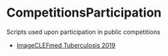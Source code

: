 # CompetitionsParticipation
Scripts used upon participation in public competitions

* [ImageCLEFmed Tuberculosis 2019](ImageCLEF2019)
